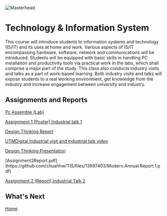 ![Masterhead](https://t3.ftcdn.net/jpg/02/96/61/94/360_F_296619471_iEGweTy9VsokHtbCJsVmyez0d2rocmmA.jpg)
# Technology & Information System

This course will introduce students to information systems and technology (IS/IT) and its uses at home and work. Various aspects of IS/IT encompassing hardware, software, network and communications will be introduced. Students will be equipped with basic skills in handling PC installation and productivity tools via practical work in the labs, which shall comprise a major part of the study. This class also conducts industry visits and talks as a part of work-based learning. Both industry visits and talks will expose students to a real working environment, get knowledge from the industry and increase engagement between university and industry. 

<h2>Assignments and Reports</h2>

<p>
   <p><a href="https://github.com/chuahhw/pcassemble">Pc Assemble (Lab)</a></p>
</p>

<p>
  <p><a href="https://github.com/chuahhw/poster">Assignment 1 (Poster) Industrial talk 1 </a></p>
</p>

<p>
   <p><a href="https://github.com/chuahhw/designthinking">Design Thinking Report</a></p>
</p>

<p>
   <p><a href="https://github.com/chuahhw/UTMDigital">UTMDigital Industrial visit and industrial talk video</a></p>
</p>

<p>
   <p><a href="https://github.com/chuahhw/presentation">Design Thinking Presentation</a></p>
</p>

<p>[Assignment2Report.pdf](https://github.com/chuahhw/TIS/files/13897403/Modern.Annual.Report.1.pdf)

   <p><a href="https://github.com/chuahhw/assignment2">Assignment 2 (Report) Industrial Talk 2</a></p>
</p>

<h2>What's Next</h2>
<a href="https://github.com/chuahhw">Home</a>
